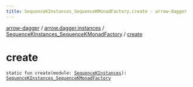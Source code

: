 ```yaml
---
title: SequenceKInstances_SequenceKMonadFactory.create - arrow-dagger
---
```


[arrow-dagger](../../index.html) / [arrow.dagger.instances](../index.html) / [SequenceKInstances_SequenceKMonadFactory](index.html) / [create](./create.html)

# create

`static fun create(module: `[`SequenceKInstances`](../-sequence-k-instances/index.html)`): `[`SequenceKInstances_SequenceKMonadFactory`](index.html)